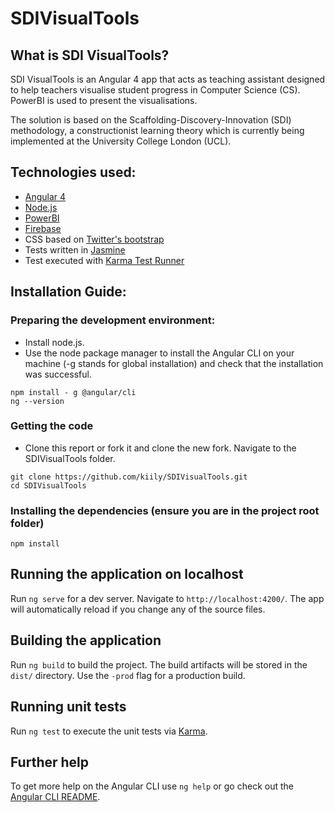 # SDIVisualTools

## What is SDI VisualTools?
SDI VisualTools is an Angular 4 app that acts as teaching assistant designed to help teachers visualise student progress in Computer Science (CS). PowerBI is used to present the visualisations.

The solution is based on the Scaffolding-Discovery-Innovation (SDI) methodology, a constructionist learning theory which is currently being implemented at the University College London (UCL). 

## Technologies used:
 * [Angular 4](https://angular.io/)
 * [Node.js](http://nodejs.org/)
 * [PowerBI](https://powerbi.microsoft.com/en-us/)
 * [Firebase](https://firebase.google.com/)
 * CSS based on [Twitter's bootstrap](http://getbootstrap.com/)
 * Tests written in  [Jasmine](http://jasmine.github.io/) 
 * Test executed with [Karma Test Runner](http://karma-runner.github.io/0.8/index.html)
 
## Installation Guide:
### Preparing the development environment:

* Install node.js.
* Use the node package manager to install the Angular CLI on your machine (-g stands for global installation) and check that the installation was successful.

```
npm install - g @angular/cli
ng --version
```
### Getting the code

* Clone this report or fork it and clone the new fork. Navigate to the SDIVisualTools folder.

```
git clone https://github.com/kiily/SDIVisualTools.git
cd SDIVisualTools
```

###  Installing the dependencies (ensure you are in the project root folder)

```
npm install
```

## Running the application on localhost

Run `ng serve` for a dev server. Navigate to `http://localhost:4200/`. The app will automatically reload if you change any of the source files.


## Building the application

Run `ng build` to build the project. The build artifacts will be stored in the `dist/` directory. Use the `-prod` flag for a production build.

## Running unit tests

Run `ng test` to execute the unit tests via [Karma](https://karma-runner.github.io).


## Further help

To get more help on the Angular CLI use `ng help` or go check out the [Angular CLI README](https://github.com/angular/angular-cli/blob/master/README.md).
